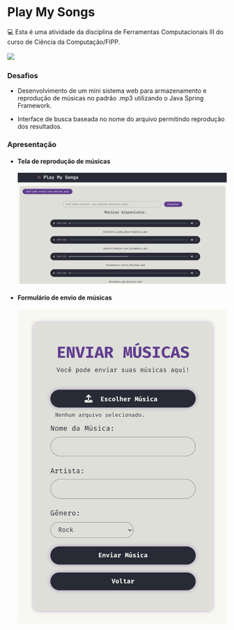 # Play My Songs

<div>
  💻 Esta é uma atividade da disciplina de Ferramentas Computacionais III do curso de Ciência da Computação/FIPP.
</div>
<br>
<img src="https://camo.githubusercontent.com/5f97feb6e92a0e19b11e8902d833328235ee264b4821e3167fdf11f91e31f107/687474703a2f2f696d672e736869656c64732e696f2f7374617469632f76313f6c6162656c3d535441545553266d6573736167653d434f4e434c5549444f26636f6c6f723d475245454e267374796c653d666f722d7468652d6261646765">
<div>
  <h3>Desafios</h3>
  <ul>
    <li><p>Desenvolvimento de um mini sistema web para armazenamento e reprodução de músicas no padrão .mp3 utilizando o Java Spring Framework.</p></li>
    <li><p>Interface de busca baseada no nome do arquivo permitindo reprodução dos resultados.</p></li>
  </ul>
</div>
<div>
  <h3>Apresentação</h3>
  <ul>
    <li>
      <h4>Tela de reprodução de músicas</h4>
      <img alt="home" src="https://github.com/oliveiradsmatheus/playMySongsSpring/blob/main/imagens/inicio.png?raw=true"/>
    </li>
    <li>
      <h4>Formulário de envio de músicas</h4>
      <img alt="upload" src="https://github.com/oliveiradsmatheus/playMySongsSpring/blob/main/imagens/upload.png?raw=true" width="500"/>
    </li>
  </ul>
</div>
